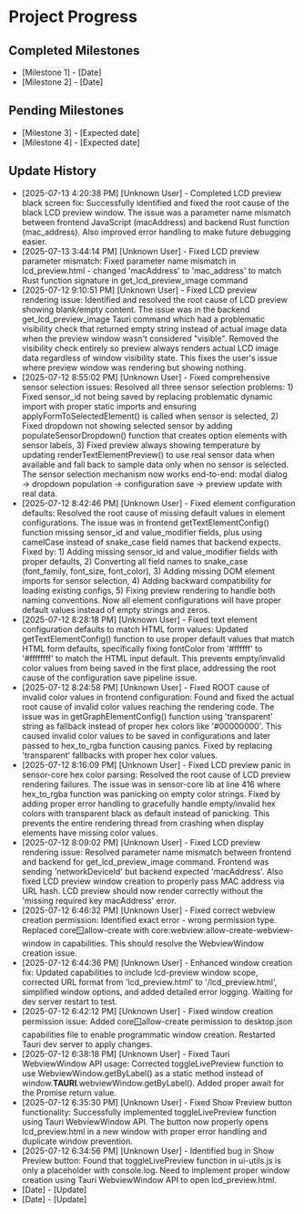 # Project Progress

## Completed Milestones
- [Milestone 1] - [Date]
- [Milestone 2] - [Date]

## Pending Milestones
- [Milestone 3] - [Expected date]
- [Milestone 4] - [Expected date]

## Update History

- [2025-07-13 4:20:38 PM] [Unknown User] - Completed LCD preview black screen fix: Successfully identified and fixed the root cause of the black LCD preview window. The issue was a parameter name mismatch between frontend JavaScript (macAddress) and backend Rust function (mac_address). Also improved error handling to make future debugging easier.
- [2025-07-13 3:44:14 PM] [Unknown User] - Fixed LCD preview parameter mismatch: Fixed parameter name mismatch in lcd_preview.html - changed 'macAddress' to 'mac_address' to match Rust function signature in get_lcd_preview_image command
- [2025-07-12 9:10:51 PM] [Unknown User] - Fixed LCD preview rendering issue: Identified and resolved the root cause of LCD preview showing blank/empty content. The issue was in the backend get_lcd_preview_image Tauri command which had a problematic visibility check that returned empty string instead of actual image data when the preview window wasn't considered "visible". Removed the visibility check entirely so preview always renders actual LCD image data regardless of window visibility state. This fixes the user's issue where preview window was rendering but showing nothing.
- [2025-07-12 8:55:02 PM] [Unknown User] - Fixed comprehensive sensor selection issues: Resolved all three sensor selection problems: 1) Fixed sensor_id not being saved by replacing problematic dynamic import with proper static imports and ensuring applyFormToSelectedElement() is called when sensor is selected, 2) Fixed dropdown not showing selected sensor by adding populateSensorDropdown() function that creates option elements with sensor labels, 3) Fixed preview always showing temperature by updating renderTextElementPreview() to use real sensor data when available and fall back to sample data only when no sensor is selected. The sensor selection mechanism now works end-to-end: modal dialog → dropdown population → configuration save → preview update with real data.
- [2025-07-12 8:42:46 PM] [Unknown User] - Fixed element configuration defaults: Resolved the root cause of missing default values in element configurations. The issue was in frontend getTextElementConfig() function missing sensor_id and value_modifier fields, plus using camelCase instead of snake_case field names that backend expects. Fixed by: 1) Adding missing sensor_id and value_modifier fields with proper defaults, 2) Converting all field names to snake_case (font_family, font_size, font_color), 3) Adding missing DOM element imports for sensor selection, 4) Adding backward compatibility for loading existing configs, 5) Fixing preview rendering to handle both naming conventions. Now all element configurations will have proper default values instead of empty strings and zeros.
- [2025-07-12 8:28:18 PM] [Unknown User] - Fixed text element configuration defaults to match HTML form values: Updated getTextElementConfig() function to use proper default values that match HTML form defaults, specifically fixing fontColor from '#ffffff' to '#ffffffff' to match the HTML input default. This prevents empty/invalid color values from being saved in the first place, addressing the root cause of the configuration save pipeline issue.
- [2025-07-12 8:24:58 PM] [Unknown User] - Fixed ROOT cause of invalid color values in frontend configuration: Found and fixed the actual root cause of invalid color values reaching the rendering code. The issue was in getGraphElementConfig() function using 'transparent' string as fallback instead of proper hex colors like '#00000000'. This caused invalid color values to be saved in configurations and later passed to hex_to_rgba function causing panics. Fixed by replacing 'transparent' fallbacks with proper hex color values.
- [2025-07-12 8:16:09 PM] [Unknown User] - Fixed LCD preview panic in sensor-core hex color parsing: Resolved the root cause of LCD preview rendering failures. The issue was in sensor-core lib at line 416 where hex_to_rgba function was panicking on empty color strings. Fixed by adding proper error handling to gracefully handle empty/invalid hex colors with transparent black as default instead of panicking. This prevents the entire rendering thread from crashing when display elements have missing color values.
- [2025-07-12 8:09:02 PM] [Unknown User] - Fixed LCD preview rendering issue: Resolved parameter name mismatch between frontend and backend for get_lcd_preview_image command. Frontend was sending 'networkDeviceId' but backend expected 'macAddress'. Also fixed LCD preview window creation to properly pass MAC address via URL hash. LCD preview should now render correctly without the 'missing required key macAddress' error.
- [2025-07-12 6:46:32 PM] [Unknown User] - Fixed correct webview creation permission: Identified exact error - wrong permission type. Replaced core:window:allow-create with core:webview:allow-create-webview-window in capabilities. This should resolve the WebviewWindow creation issue.
- [2025-07-12 6:44:36 PM] [Unknown User] - Enhanced window creation fix: Updated capabilities to include lcd-preview window scope, corrected URL format from 'lcd_preview.html' to '/lcd_preview.html', simplified window options, and added detailed error logging. Waiting for dev server restart to test.
- [2025-07-12 6:42:12 PM] [Unknown User] - Fixed window creation permission issue: Added core:window:allow-create permission to desktop.json capabilities file to enable programmatic window creation. Restarted Tauri dev server to apply changes.
- [2025-07-12 6:38:18 PM] [Unknown User] - Fixed Tauri WebviewWindow API usage: Corrected toggleLivePreview function to use WebviewWindow.getByLabel() as a static method instead of window.__TAURI__.webviewWindow.getByLabel(). Added proper await for the Promise return value.
- [2025-07-12 6:35:30 PM] [Unknown User] - Fixed Show Preview button functionality: Successfully implemented toggleLivePreview function using Tauri WebviewWindow API. The button now properly opens lcd_preview.html in a new window with proper error handling and duplicate window prevention.
- [2025-07-12 6:34:56 PM] [Unknown User] - Identified bug in Show Preview button: Found that toggleLivePreview function in ui-utils.js is only a placeholder with console.log. Need to implement proper window creation using Tauri WebviewWindow API to open lcd_preview.html.
- [Date] - [Update]
- [Date] - [Update]
